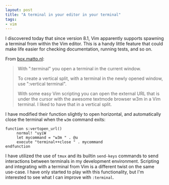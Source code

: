 ```yaml
---
layout: post
title: "A terminal in your editor in your terminal"
tags:
- vim
---
```


I discovered today that since version 8.1, Vim apparently supports spawning a
terminal from within the Vim editor. This is a handy little feature that could
make life easier for checking documentation, running tests, and so on.

From [box.matto.nl](https://box.matto.nl/):


>  With  ":terminal" you open a terminal in the current
>  window.
>
>  To create a vertical split, with a terminal  in  the
>  newly opened window, use ":vertical terminal".
>
>  With  some  easy  Vim  scripting  you  can  open the
>  external URL that  is  under  the  cursor  with  the
>  awesome  textmode  browser  w3m in a Vim terminal. I
>  liked to have that in a vertical split.


I have modified their function slightly to open horizontal, and automatically close the terminal when the `w3m` command exits:

```vim
function s:vertopen_url()
     normal! "uyiW
     let mycommand = "w3m " . @u
     execute "terminal++close " . mycommand
endfunction
```


I have utilized the use of `tmux` and its builtin `send-keys` commands to send
interactions between terminals in my development environment. Scripting and
integrating with a terminal from Vim is a different twist on the same use-case.
I have only started to play with this functionality, but I'm interested to see
what I can improve with `:terminal`.
